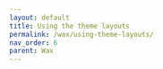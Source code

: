 ```yaml
---
layout: default
title: Using the theme layouts
permalink: /wax/using-theme-layouts/
nav_order: 6
parent: Wax
---
```

